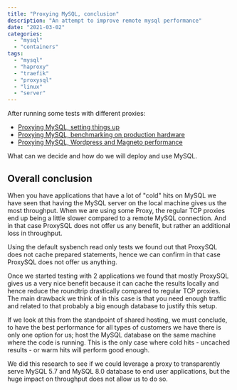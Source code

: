 ```yaml
---
title: "Proxying MySQL, conclusion"
description: "An attempt to improve remote mysql performance"
date: "2021-03-02"
categories:
  - "mysql"
  - "containers"
tags:
  - "mysql"
  - "haproxy"
  - "traefik"
  - "proxysql"
  - "linux"
  - "server"
---
```


After running some tests with different proxies:

- [Proxying MySQL, setting things up][1]
- [Proxying MySQL, benchmarking on production hardware][2]
- [Proxying MySQL, Wordpress and Magneto performance][3]

What can we decide and how do we will deploy and use MySQL.

<!--more-->

## Overall conclusion

When you have applications that have a lot of "cold" hits on MySQL we have seen
that having the MySQL server on the local machine gives us the most throughput.
When we are using some Proxy, the regular TCP proxies end up being a little
slower compared to a remote MySQL connection. And in that case ProxySQL does
not offer us any benefit, but rather an additional loss in throughput.

Using the default sysbench read only tests we found out that ProxySQL does not
cache prepared statements, hence we can confirm in that case ProxySQL does not
offer us anything.

Once we started testing with 2 applications we found that mostly ProxySQL gives
us a very nice benefit because it can cache the results locally and hence
reduce the roundtrip drastically compared to regular TCP proxies. The main
drawback we think of in this case is that you need enough traffic and related
to that probably a big enough database to justify this setup.

If we look at this from the standpoint of shared hosting, we must conclude, to
have the best performance for all types of customers we have there is only one
option for us; host the MySQL database on the same machine where the code is
running. This is the only case where cold hits - uncached results - or warm
hits will perform good enough.

We did this research to see if we could leverage a proxy to transparently serve
MySQL 5.7 and MySQL 8.0 database to end user applications, but the huge impact
on throughput does not allow us to do so.

[1]: https://blog.herecura.eu/blog/2021-02-18-proxying-mysql-setting-things-up/
[2]: https://blog.herecura.eu/blog/2021-02-26-proxying-mysql-benchmarking-on-production-hardware/
[3]: https://blog.herecura.eu/blog/2021-03-02-proxying-mysql-wordpress-and-magento/
